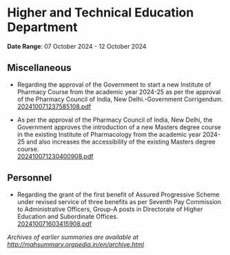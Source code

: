 # Higher and Technical Education Department

**Date Range**: 07 October 2024 - 12 October 2024


## Miscellaneous
- Regarding the approval of the Government to start a new Institute of Pharmacy Course from the academic year 2024-25 as per the approval of the Pharmacy Council of India, New Delhi.-Government Corrigendum.\
  [202410071237585108.pdf](https://gr.maharashtra.gov.in/Site/Upload/Government%20Resolutions/English/202410071237585108.pdf)

- As per the approval of the Pharmacy Council of India, New Delhi, the Government approves the introduction of a new Masters degree course in the existing Institute of Pharmacology from the academic year 2024-25 and also increases the accessibility of the existing Masters degree course.\
  [202410071230400908.pdf](https://gr.maharashtra.gov.in/Site/Upload/Government%20Resolutions/English/202410071230400908.pdf)

## Personnel
- Regarding the grant of the first benefit of Assured Progressive Scheme under revised service of three benefits as per Seventh Pay Commission to Administrative Officers, Group-A posts in Directorate of Higher Education and Subordinate Offices.\
  [202410071603415908.pdf](https://gr.maharashtra.gov.in/Site/Upload/Government%20Resolutions/English/202410071603415908.pdf)


*Archives of earlier summaries are available at http://mahsummary.orgpedia.in/en/archive.html*